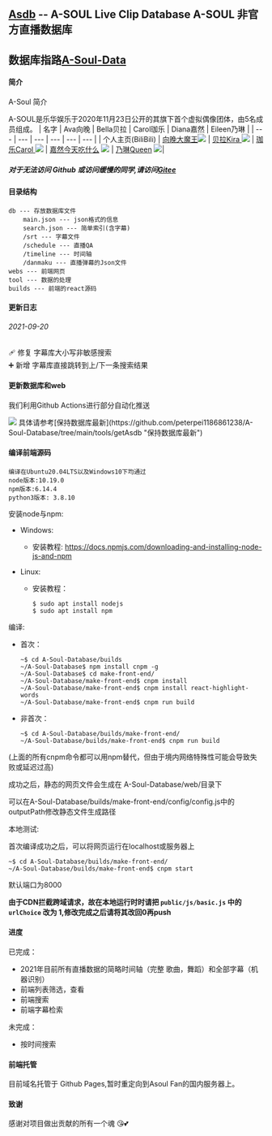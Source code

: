 ## [Asdb](https://asdb.live) -- A-SOUL Live Clip Database  A-SOUL 非官方直播数据库 
## 数据库指路[A-Soul-Data](https://github.com/peterpei1186861238/A-Soul-Data)
#### 简介
A-Soul 简介

A-SOUL是乐华娱乐于2020年11月23日公开的其旗下首个虚拟偶像团体，由5名成员组成。
|   名字  |  Ava向晚   | Bella贝拉    |  Carol珈乐   | Diana嘉然    |  Eileen乃琳   | 
| --- | --- | --- | --- | --- | --- | 
|  个人主页(BiliBili)   |  [向晚大魔王](https://space.bilibili.com/672346917 "向晚大魔王")![](https://i0.hdslb.com/bfs/face/566078c52b408571d8ae5e3bcdf57b2283024c27.jpg)   |   [贝拉Kira ](https://space.bilibili.com/672353429/ "贝拉Kira ") ![](https://i2.hdslb.com/bfs/face/668af440f8a8065743d3fa79cfa8f017905d0065.jpg) |  [珈乐Carol ](https://space.bilibili.com/351609538/ "珈乐Carol ")![](https://i2.hdslb.com/bfs/face/a7fea00016a8d3ffb015b6ed8647cc3ed89cbc63.jpg)  |  [嘉然今天吃什么](https://space.bilibili.com/672328094/ "嘉然今天吃什么") ![](https://i2.hdslb.com/bfs/face/d399d6f5cf7943a996ae96999ba3e6ae2a2988de.jpg)  |   [乃琳Queen](https://space.bilibili.com/672342685/ "乃琳Queen")  ![](https://i1.hdslb.com/bfs/face/8895c87082beba1355ea4bc7f91f2786ef49e354.jpg)|   


##### 对于无法访问 Github 或访问缓慢的同学,请访问[Gitee](https://gitee.com/peterpei1186861238/A-Soul-Database)

#### 目录结构
```
db --- 存放数据库文件
    main.json --- json格式的信息
    search.json --- 简单索引(含字幕)
    /srt --- 字幕文件
    /schedule --- 直播QA
    /timeline --- 时间轴
    /danmaku --- 直播弹幕的Json文件
webs --- 前端网页
tool --- 数据的处理
builds --- 前端的react源码
```
#### 更新日志
###### 2021-09-20
🩹 修复 字幕库大小写非敏感搜索 <br>
➕ 新增 字幕库直接跳转到上/下一条搜索结果 <br>

#### 更新数据库和web
我们利用Github Actions进行部分自动化推送

<img src="https://img.shields.io/badge/Webhooks-Pass-brightgreen.svg" />
具体请参考[保持数据库最新](https://github.com/peterpei1186861238/A-Soul-Database/tree/main/tools/getAsdb "保持数据库最新")

#### 编译前端源码
    编译在Ubuntu20.04LTS以及Windows10下均通过
    node版本:10.19.0
    npm版本:6.14.4
    python3版本: 3.8.10

安装node与npm:

* Windows:
    * 安装教程: https://docs.npmjs.com/downloading-and-installing-node-js-and-npm

* Linux:
    * 安装教程：
        ```console
        $ sudo apt install nodejs
        $ sudo apt install npm 
        ```

编译:

* 首次：
    ```console
    ~$ cd A-Soul-Database/builds
    ~/A-Soul-Database$ npm install cnpm -g
    ~/A-Soul-Database$ cd make-front-end/
    ~/A-Soul-Database/make-front-end$ cnpm install
    ~/A-Soul-Database/make-front-end$ cnpm install react-highlight-words
    ~/A-Soul-Database/make-front-end$ cnpm run build
    ```
* 非首次：
    ```console
    ~$ cd A-Soul-Database/builds/make-front-end/
    ~/A-Soul-Database/builds/make-front-end$ cnpm run build
    ```
(上面的所有cnpm命令都可以用npm替代，但由于境内网络特殊性可能会导致失败或延迟过高)

成功之后，静态的网页文件会生成在 A-Soul-Database/web/目录下

可以在A-Soul-Database/builds/make-front-end/config/config.js中的outputPath修改静态文件生成路径

本地测试:

首次编译成功之后，可以将网页运行在localhost或服务器上
```console
~$ cd A-Soul-Database/builds/make-front-end/
~/A-Soul-Database/builds/make-front-end$ cnpm start
```
默认端口为8000

<b>由于CDN拦截跨域请求，故在本地运行时时请把 `public/js/basic.js` 中的 `urlChoice` 改为 1,修改完成之后请将其改回0再push</b>
#### 进度

已完成：
* 2021年目前所有直播数据的简略时间轴（完整 歌曲，舞蹈）和全部字幕（机器识别）
* 前端列表筛选，查看
* 前端搜索
* 前端字幕检索

未完成：
* 按时间搜索

#### 前端托管
目前域名托管于 Github Pages,暂时重定向到Asoul Fan的国内服务器上。

#### 致谢
感谢对项目做出贡献的所有一个魂 😘💕
